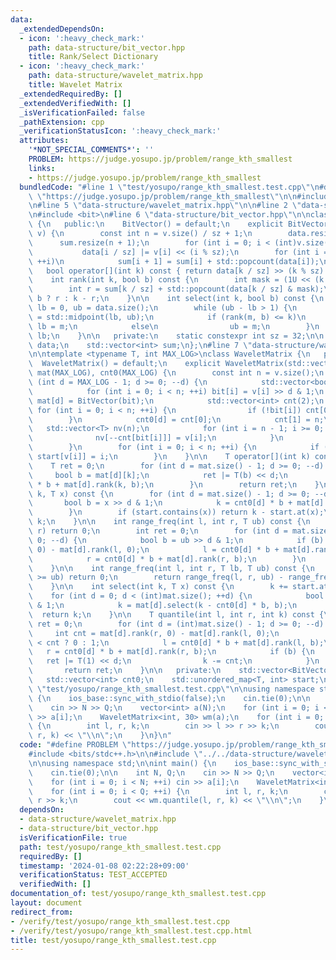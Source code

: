```yaml
---
data:
  _extendedDependsOn:
  - icon: ':heavy_check_mark:'
    path: data-structure/bit_vector.hpp
    title: Rank/Select Dictionary
  - icon: ':heavy_check_mark:'
    path: data-structure/wavelet_matrix.hpp
    title: Wavelet Matrix
  _extendedRequiredBy: []
  _extendedVerifiedWith: []
  _isVerificationFailed: false
  _pathExtension: cpp
  _verificationStatusIcon: ':heavy_check_mark:'
  attributes:
    '*NOT_SPECIAL_COMMENTS*': ''
    PROBLEM: https://judge.yosupo.jp/problem/range_kth_smallest
    links:
    - https://judge.yosupo.jp/problem/range_kth_smallest
  bundledCode: "#line 1 \"test/yosupo/range_kth_smallest.test.cpp\"\n#define PROBLEM\
    \ \"https://judge.yosupo.jp/problem/range_kth_smallest\"\n\n#include <bits/stdc++.h>\n\
    \n#line 5 \"data-structure/wavelet_matrix.hpp\"\n\n#line 2 \"data-structure/bit_vector.hpp\"\
    \n#include <bit>\n#line 6 \"data-structure/bit_vector.hpp\"\n\nclass BitVector\
    \ {\n   public:\n    BitVector() = default;\n    explicit BitVector(const std::vector<bool>&\
    \ v) {\n        const int n = v.size() / sz + 1;\n        data.resize(n);\n  \
    \      sum.resize(n + 1);\n        for (int i = 0; i < (int)v.size(); ++i)\n \
    \           data[i / sz] |= v[i] << (i % sz);\n        for (int i = 0; i < n;\
    \ ++i)\n            sum[i + 1] = sum[i] + std::popcount(data[i]);\n    }\n\n \
    \   bool operator[](int k) const { return data[k / sz] >> (k % sz) & 1; }\n\n\
    \    int rank(int k, bool b) const {\n        int mask = (1U << (k % sz)) - 1;\n\
    \        int r = sum[k / sz] + std::popcount(data[k / sz] & mask);\n        return\
    \ b ? r : k - r;\n    }\n\n    int select(int k, bool b) const {\n        int\
    \ lb = 0, ub = data.size();\n        while (ub - lb > 1) {\n            int m\
    \ = std::midpoint(lb, ub);\n            if (rank(m, b) <= k)\n               \
    \ lb = m;\n            else\n                ub = m;\n        }\n        return\
    \ lb;\n    }\n\n   private:\n    static constexpr int sz = 32;\n\n    std::vector<uint32_t>\
    \ data;\n    std::vector<int> sum;\n};\n#line 7 \"data-structure/wavelet_matrix.hpp\"\
    \n\ntemplate <typename T, int MAX_LOG>\nclass WaveletMatrix {\n   public:\n  \
    \  WaveletMatrix() = default;\n    explicit WaveletMatrix(std::vector<T> v) :\
    \ mat(MAX_LOG), cnt0(MAX_LOG) {\n        const int n = v.size();\n        for\
    \ (int d = MAX_LOG - 1; d >= 0; --d) {\n            std::vector<bool> bit(n);\n\
    \            for (int i = 0; i < n; ++i) bit[i] = v[i] >> d & 1;\n           \
    \ mat[d] = BitVector(bit);\n            std::vector<int> cnt(2);\n           \
    \ for (int i = 0; i < n; ++i) {\n                if (!bit[i]) cnt[0]++;\n    \
    \        }\n            cnt0[d] = cnt[0];\n            cnt[1] = n;\n         \
    \   std::vector<T> nv(n);\n            for (int i = n - 1; i >= 0; --i) {\n  \
    \              nv[--cnt[bit[i]]] = v[i];\n            }\n            v.swap(nv);\n\
    \        }\n        for (int i = 0; i < n; ++i) {\n            if (!start.contains(v[i]))\
    \ start[v[i]] = i;\n        }\n    }\n\n    T operator[](int k) const {\n    \
    \    T ret = 0;\n        for (int d = mat.size() - 1; d >= 0; --d) {\n       \
    \     bool b = mat[d][k];\n            ret |= T(b) << d;\n            k = cnt0[d]\
    \ * b + mat[d].rank(k, b);\n        }\n        return ret;\n    }\n\n    int rank(int\
    \ k, T x) const {\n        for (int d = mat.size() - 1; d >= 0; --d) {\n     \
    \       bool b = x >> d & 1;\n            k = cnt0[d] * b + mat[d].rank(k, b);\n\
    \        }\n        if (start.contains(x)) return k - start.at(x);\n        return\
    \ k;\n    }\n\n    int range_freq(int l, int r, T ub) const {\n        if (l >=\
    \ r) return 0;\n        int ret = 0;\n        for (int d = mat.size() - 1; d >=\
    \ 0; --d) {\n            bool b = ub >> d & 1;\n            if (b) ret += mat[d].rank(r,\
    \ 0) - mat[d].rank(l, 0);\n            l = cnt0[d] * b + mat[d].rank(l, b);\n\
    \            r = cnt0[d] * b + mat[d].rank(r, b);\n        }\n        return ret;\n\
    \    }\n\n    int range_freq(int l, int r, T lb, T ub) const {\n        if (lb\
    \ >= ub) return 0;\n        return range_freq(l, r, ub) - range_freq(l, r, lb);\n\
    \    }\n\n    int select(int k, T x) const {\n        k += start.at(x);\n    \
    \    for (int d = 0; d < (int)mat.size(); ++d) {\n            bool b = x >> d\
    \ & 1;\n            k = mat[d].select(k - cnt0[d] * b, b);\n        }\n      \
    \  return k;\n    }\n\n    T quantile(int l, int r, int k) const {\n        T\
    \ ret = 0;\n        for (int d = (int)mat.size() - 1; d >= 0; --d) {\n       \
    \     int cnt = mat[d].rank(r, 0) - mat[d].rank(l, 0);\n            bool b = k\
    \ < cnt ? 0 : 1;\n            l = cnt0[d] * b + mat[d].rank(l, b);\n         \
    \   r = cnt0[d] * b + mat[d].rank(r, b);\n            if (b) {\n             \
    \   ret |= T(1) << d;\n                k -= cnt;\n            }\n        }\n \
    \       return ret;\n    }\n\n   private:\n    std::vector<BitVector> mat;\n \
    \   std::vector<int> cnt0;\n    std::unordered_map<T, int> start;\n};\n#line 6\
    \ \"test/yosupo/range_kth_smallest.test.cpp\"\n\nusing namespace std;\n\nint main()\
    \ {\n    ios_base::sync_with_stdio(false);\n    cin.tie(0);\n\n    int N, Q;\n\
    \    cin >> N >> Q;\n    vector<int> a(N);\n    for (int i = 0; i < N; ++i) cin\
    \ >> a[i];\n    WaveletMatrix<int, 30> wm(a);\n    for (int i = 0; i < Q; ++i)\
    \ {\n        int l, r, k;\n        cin >> l >> r >> k;\n        cout << wm.quantile(l,\
    \ r, k) << \"\\n\";\n    }\n}\n"
  code: "#define PROBLEM \"https://judge.yosupo.jp/problem/range_kth_smallest\"\n\n\
    #include <bits/stdc++.h>\n\n#include \"../../data-structure/wavelet_matrix.hpp\"\
    \n\nusing namespace std;\n\nint main() {\n    ios_base::sync_with_stdio(false);\n\
    \    cin.tie(0);\n\n    int N, Q;\n    cin >> N >> Q;\n    vector<int> a(N);\n\
    \    for (int i = 0; i < N; ++i) cin >> a[i];\n    WaveletMatrix<int, 30> wm(a);\n\
    \    for (int i = 0; i < Q; ++i) {\n        int l, r, k;\n        cin >> l >>\
    \ r >> k;\n        cout << wm.quantile(l, r, k) << \"\\n\";\n    }\n}"
  dependsOn:
  - data-structure/wavelet_matrix.hpp
  - data-structure/bit_vector.hpp
  isVerificationFile: true
  path: test/yosupo/range_kth_smallest.test.cpp
  requiredBy: []
  timestamp: '2024-01-08 02:22:28+09:00'
  verificationStatus: TEST_ACCEPTED
  verifiedWith: []
documentation_of: test/yosupo/range_kth_smallest.test.cpp
layout: document
redirect_from:
- /verify/test/yosupo/range_kth_smallest.test.cpp
- /verify/test/yosupo/range_kth_smallest.test.cpp.html
title: test/yosupo/range_kth_smallest.test.cpp
---
```

